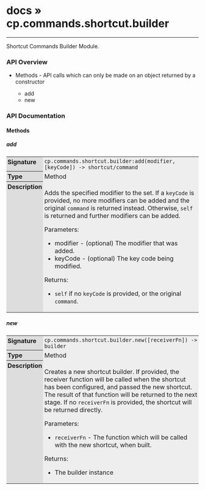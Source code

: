 # [docs](index.md) » cp.commands.shortcut.builder
---

Shortcut Commands Builder Module.

<style type="text/css">
	a { text-decoration: none; }
	a:hover { text-decoration: underline; }
	th { background-color: #DDDDDD; vertical-align: top; padding: 3px; }
	td { width: 100%; background-color: #EEEEEE; vertical-align: top; padding: 3px; }
	table { width: 100% ; border: 1px solid #0; text-align: left; }
	section > table table td { width: 0; }
</style>
<link rel="stylesheet" href="../../css/docs.css" type="text/css" media="screen" />
<h3>API Overview</h3>
<ul>
<li>Methods - API calls which can only be made on an object returned by a constructor</li>
  <ul>
	<li><a href="#add">add</a></li>
	<li><a href="#new">new</a></li>
  </ul>
</ul>
<h3>API Documentation</h3>
<h4 class="documentation-section">Methods</h4>
  <section id="add">
	<h5><a href="#add">add</a></h5>
	<table>
	  <tr>
		<th>Signature</th>
		<td><code>cp.commands.shortcut.builder:add(modifier, [keyCode]) -&gt; shortcut/command</code></td>
	  </tr>
	  <tr>
		<th>Type</th>
		<td>Method</td>
	  </tr>
	  <tr>
		<th>Description</th>
		<td><p>Adds the specified modifier to the set. If a <code>keyCode</code> is provided,
no more modifiers can be added and the original <code>command</code> is returned instead.
Otherwise, <code>self</code> is returned and further modifiers can be added.</p>
<p>Parameters:</p>
<ul>
<li>modifier - (optional) The modifier that was added.</li>
<li>keyCode  - (optional) The key code being modified.</li>
</ul>
<p>Returns:</p>
<ul>
<li><code>self</code> if no <code>keyCode</code> is provided, or the original <code>command</code>.</li>
</ul>
</td>
	  </tr>
	</table>
  </section>
  <section id="new">
	<h5><a href="#new">new</a></h5>
	<table>
	  <tr>
		<th>Signature</th>
		<td><code>cp.commands.shortcut.builder.new([receiverFn]) -&gt; builder</code></td>
	  </tr>
	  <tr>
		<th>Type</th>
		<td>Method</td>
	  </tr>
	  <tr>
		<th>Description</th>
		<td><p>Creates a new shortcut builder. If provided, the receiver function
will be called when the shortcut has been configured, and passed the new
shortcut. The result of that function will be returned to the next stage.
If no <code>receiverFn</code> is provided, the shortcut will be returned directly.</p>
<p>Parameters:</p>
<ul>
<li><code>receiverFn</code> - The function which will be called with the new shortcut, when built.</li>
</ul>
<p>Returns:</p>
<ul>
<li>The builder instance</li>
</ul>
</td>
	  </tr>
	</table>
  </section>
